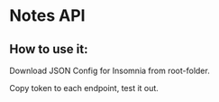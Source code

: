 # Notes API

## How to use it:

Download JSON Config for Insomnia from root-folder.

Copy token to each endpoint, test it out.